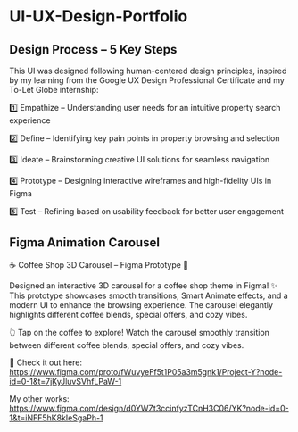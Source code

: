 # UI-UX-Design-Portfolio

## Design Process – 5 Key Steps
This UI was designed following human-centered design principles, inspired by my learning from the Google UX Design Professional Certificate and my To-Let Globe internship:

1️⃣ Empathize – Understanding user needs for an intuitive property search experience

2️⃣ Define – Identifying key pain points in property browsing and selection

3️⃣ Ideate – Brainstorming creative UI solutions for seamless navigation

4️⃣ Prototype – Designing interactive wireframes and high-fidelity UIs in Figma

5️⃣ Test – Refining based on usability feedback for better user engagement

## Figma Animation Carousel
☕ Coffee Shop 3D Carousel – Figma Prototype 🎡

Designed an interactive 3D carousel for a coffee shop theme in Figma! ✨ This prototype showcases smooth transitions, Smart Animate effects, and a modern UI to enhance the browsing experience. The carousel elegantly highlights different coffee blends, special offers, and cozy vibes.

👆 Tap on the coffee to explore! Watch the carousel smoothly transition between different coffee blends, special offers, and cozy vibes.

🔗 Check it out here: https://www.figma.com/proto/fWuvyeFf5t1P05a3m5gnk1/Project-Y?node-id=0-1&t=7jKyJluvSVhfLPaW-1

My other works:
https://www.figma.com/design/d0YWZt3ccinfyzTCnH3C06/YK?node-id=0-1&t=iNFF5hK8kIeSgaPh-1


